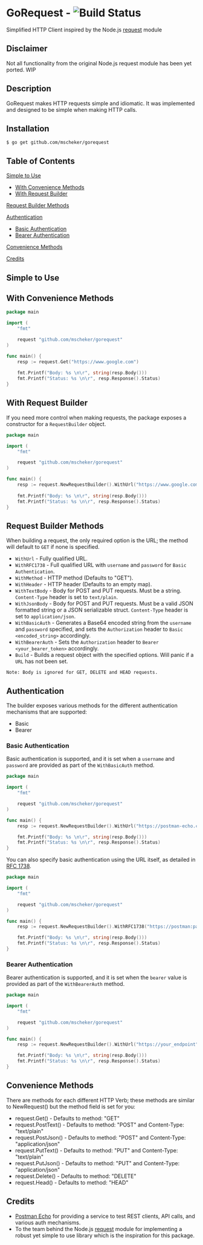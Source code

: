 # GoRequest - ![Build Status](https://travis-ci.org/mscheker/gorequest.svg?branch=master)
Simplified HTTP Client inspired by the Node.js [request](https://github.com/request/request) module

## Disclaimer
Not all functionality from the original Node.js request module has been yet ported. WIP

## Description
GoRequest makes HTTP requests simple and idiomatic. It was implemented and designed to be simple when making HTTP calls.

## Installation
```
$ go get github.com/mscheker/gorequest
```

## Table of Contents
[Simple to Use](#simple-to-use)
* [With Convenience Methods](#with-convenience-methods)
* [With Request Builder](#with-request-builder)

[Request Builder Methods](#request-builder-methods)

[Authentication](#authentication)
* [Basic Authentication](#basic-authentication)
* [Bearer Authentication](#bearer-authentication)

[Convenience Methods](#convenience-methods)

[Credits](#credits)

## Simple to Use
## With Convenience Methods
```go
package main

import (
	"fmt"

	request "github.com/mscheker/gorequest"
)

func main() {
	resp := request.Get("https://www.google.com")
	
	fmt.Printf("Body: %s \n\r", string(resp.Body()))
	fmt.Printf("Status: %s \n\r", resp.Response().Status)
}
```

## With Request Builder
If you need more control when making requests, the package exposes a constructor for a `RequestBuilder` object.
```go
package main

import (
	"fmt"

	request "github.com/mscheker/gorequest"
)

func main() {
	resp := request.NewRequestBuilder().WithUrl("https://www.google.com").Build().Do()
	
	fmt.Printf("Body: %s \n\r", string(resp.Body()))
	fmt.Printf("Status: %s \n\r", resp.Response().Status)
}
```

## Request Builder Methods
When building a request, the only required option is the URL; the method will default to `GET` if none is specified.

* `WithUrl` - Fully qualified URL.
* `WithRFC1738` - Full qualified URL with `username` and `password` for `Basic Authentication`.
* `WithMethod` - HTTP method (Defaults to "GET").
* `WithHeader` - HTTP header (Defaults to an empty map).
* `WithTextBody` - Body for POST and PUT requests. Must be a string. `Content-Type` header is set to `text/plain`.
* `WithJsonBody` - Body for POST and PUT requests. Must be a valid JSON formatted string or a JSON serializable struct. `Content-Type` header is set to `application/json`.
* `WithBasicAuth` - Generates a Base64 encoded string from the `username` and `password` specified, and sets the `Authorization` header to `Basic <encoded_string>` accordingly.
* `WithBearerAuth` - Sets the `Authorization` header to `Bearer <your_bearer_token>` accordingly.
* `Build` - Builds a request object with the specified options. Will panic if a `URL` has not been set.

```
Note: Body is ignored for GET, DELETE and HEAD requests.
```

## Authentication
The builder exposes various methods for the different authentication mechanisms that are supported:
* Basic
* Bearer

### Basic Authentication
Basic authentication is supported, and it is set when a `username` and `password` are provided as part of the `WithBasicAuth` method.
```go
package main

import (
	"fmt"

	request "github.com/mscheker/gorequest"
)

func main() {
	resp := request.NewRequestBuilder().WithUrl("https://postman-echo.com/basic-auth").WithBasicAuth("postman", "password").Build().Do()

	fmt.Printf("Body: %s \n\r", string(resp.Body()))
	fmt.Printf("Status: %s \n\r", resp.Response().Status)
}
```
You can also specify basic authentication using the URL itself, as detailed in [RFC 1738](http://www.ietf.org/rfc/rfc1738.txt).
```go
package main

import (
	"fmt"

	request "github.com/mscheker/gorequest"
)

func main() {
	resp := request.NewRequestBuilder().WithRFC1738("https://postman:password@postman-echo.com/basic-auth").Build().Do()

	fmt.Printf("Body: %s \n\r", string(resp.Body()))
	fmt.Printf("Status: %s \n\r", resp.Response().Status)
}
```

### Bearer Authentication
Bearer authentication is supported, and it is set when the `bearer` value is provided as part of the `WithBearerAuth` method.
```go
package main

import (
	"fmt"

	request "github.com/mscheker/gorequest"
)

func main() {
	resp := request.NewRequestBuilder().WithUrl("https://your_endpoint").WithBearerAuth("your_bearer_token").Build().Do()

	fmt.Printf("Body: %s \n\r", string(resp.Body()))
	fmt.Printf("Status: %s \n\r", resp.Response().Status)
}
```

## Convenience Methods

There are methods for each different HTTP Verb; these methods are similar to NewRequest() but the method field is set for you:

* request.Get() - Defaults to method: "GET"
* request.PostText() - Defaults to method: "POST" and Content-Type: "text/plain"
* request.PostJson() - Defaults to method: "POST" and Content-Type: "application/json"
* request.PutText() - Defaults to method: "PUT" and Content-Type: "text/plain"
* request.PutJson() - Defaults to method: "PUT" and Content-Type: "application/json"
* request.Delete() - Defaults to method: "DELETE"
* request.Head() - Defaults to method: "HEAD"

## Credits
* [Postman Echo](https://docs.postman-echo.com) for providing a service to test REST clients, API calls, and various auth mechanisms.
* To the team behind the Node.js [request](https://github.com/request/request) module for implementing a robust yet simple to use library which is the inspiration for this package.
